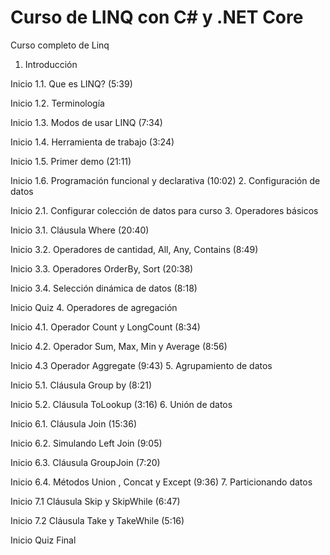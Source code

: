 # Curso de LINQ con C# y .NET Core
Curso completo de Linq

1. Introducción
 
Inicio 1.1. Que es LINQ? (5:39)
 
Inicio 1.2. Terminología
 
Inicio 1.3. Modos de usar LINQ (7:34)
 
Inicio 1.4. Herramienta de trabajo (3:24)
 
Inicio 1.5. Primer demo (21:11)
 
Inicio 1.6. Programación funcional y declarativa (10:02)
2. Configuración de datos
 
Inicio 2.1. Configurar colección de datos para curso
3. Operadores básicos
 
Inicio 3.1. Cláusula Where (20:40)
 
Inicio 3.2. Operadores de cantidad, All, Any, Contains (8:49)
 
Inicio 3.3. Operadores OrderBy, Sort (20:38)
 
Inicio 3.4. Selección dinámica de datos (8:18)
 
Inicio Quiz
4. Operadores de agregación
 
Inicio 4.1. Operador Count y LongCount (8:34)
 
Inicio 4.2. Operador Sum, Max, Min y Average (8:56)
 
Inicio 4.3 Operador Aggregate (9:43)
5. Agrupamiento de datos
 
Inicio 5.1. Cláusula Group by (8:21)
 
Inicio 5.2. Cláusula ToLookup (3:16)
6. Unión de datos
 
Inicio 6.1. Cláusula Join (15:36)
 
Inicio 6.2. Simulando Left Join (9:05)
 
Inicio 6.3. Cláusula GroupJoin (7:20)
 
Inicio 6.4. Métodos Union , Concat y Except (9:36)
7. Particionando datos
 
Inicio 7.1 Cláusula Skip y SkipWhile (6:47)
 
Inicio 7.2 Cláusula Take y TakeWhile (5:16)
 
Inicio Quiz Final
